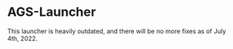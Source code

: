 # AGS-Launcher
This launcher is heavily outdated, and there will be no more fixes as of July 4th, 2022.
